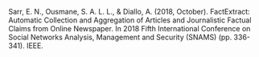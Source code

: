 Sarr, E. N., Ousmane, S. A. L. L., & Diallo, A. (2018, October). FactExtract: Automatic Collection and Aggregation of Articles and Journalistic Factual Claims from Online Newspaper. In 2018 Fifth International Conference on Social Networks Analysis, Management and Security (SNAMS) (pp. 336-341). IEEE.
